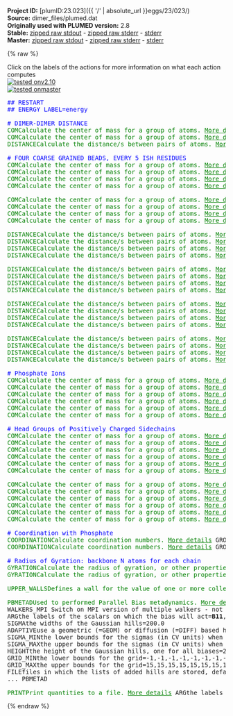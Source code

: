 **Project ID:** [plumID:23.023]({{ '/' | absolute_url }}eggs/23/023/)  
**Source:** dimer_files/plumed.dat  
**Originally used with PLUMED version:** 2.8  
**Stable:** [zipped raw stdout](plumed.dat.plumed.stdout.txt.zip) - [zipped raw stderr](plumed.dat.plumed.stderr.txt.zip) - [stderr](plumed.dat.plumed.stderr)  
**Master:** [zipped raw stdout](plumed.dat.plumed_master.stdout.txt.zip) - [zipped raw stderr](plumed.dat.plumed_master.stderr.txt.zip) - [stderr](plumed.dat.plumed_master.stderr)  

{% raw %}
<div class="plumedpreheader">
<div class="headerInfo" id="value_details_data/dimer_files/plumed.dat"> Click on the labels of the actions for more information on what each action computes </div>
<div class="containerBadge">
<div class="headerBadge"><a href="plumed.dat.plumed.stderr"><img src="https://img.shields.io/badge/v2.10-passing-green.svg" alt="tested onv2.10" /></a></div>
<div class="headerBadge"><a href="plumed.dat.plumed_master.stderr"><img src="https://img.shields.io/badge/master-passing-green.svg" alt="tested onmaster" /></a></div>
</div>
</div>
<pre class="plumedlisting">
<span style="color:blue" class="comment">## RESTART</span>
<span style="color:blue" class="comment">## ENERGY LABEL=energy</span>
<br/><span style="color:blue" class="comment"># DIMER-DIMER DISTANCE</span>
<span class="plumedtooltip" style="color:green">COM<span class="right">Calculate the center of mass for a group of atoms. <a href="https://www.plumed.org/doc-master/user-doc/html/COM" style="color:green">More details</a><i></i></span></span> <span class="plumedtooltip">ATOMS<span class="right">the list of atoms which are involved the virtual atom's definition<i></i></span></span>=1-338 <span class="plumedtooltip">LABEL<span class="right">a label for the action so that its output can be referenced in the input to other actions<i></i></span></span>=<b name="data/dimer_files/plumed.datp1" onclick='showPath("data/dimer_files/plumed.dat","data/dimer_files/plumed.datp1","data/dimer_files/plumed.datp1","brown")'>p1</b>
<span style="display:none;" id="data/dimer_files/plumed.datp1">The COM action with label <b>p1</b> calculates something</span><span class="plumedtooltip" style="color:green">COM<span class="right">Calculate the center of mass for a group of atoms. <a href="https://www.plumed.org/doc-master/user-doc/html/COM" style="color:green">More details</a><i></i></span></span> <span class="plumedtooltip">ATOMS<span class="right">the list of atoms which are involved the virtual atom's definition<i></i></span></span>=339-676 <span class="plumedtooltip">LABEL<span class="right">a label for the action so that its output can be referenced in the input to other actions<i></i></span></span>=<b name="data/dimer_files/plumed.datp2" onclick='showPath("data/dimer_files/plumed.dat","data/dimer_files/plumed.datp2","data/dimer_files/plumed.datp2","brown")'>p2</b>
<span style="display:none;" id="data/dimer_files/plumed.datp2">The COM action with label <b>p2</b> calculates something</span><span class="plumedtooltip" style="color:green">DISTANCE<span class="right">Calculate the distance/s between pairs of atoms. <a href="https://www.plumed.org/doc-master/user-doc/html/DISTANCE" style="color:green">More details</a><i></i></span></span> <span class="plumedtooltip">ATOMS<span class="right">the pair of atom that we are calculating the distance between<i></i></span></span>=<b name="data/dimer_files/plumed.datp1">p1</b>,<b name="data/dimer_files/plumed.datp2">p2</b> <span class="plumedtooltip">LABEL<span class="right">a label for the action so that its output can be referenced in the input to other actions<i></i></span></span>=<b name="data/dimer_files/plumed.datd" onclick='showPath("data/dimer_files/plumed.dat","data/dimer_files/plumed.datd","data/dimer_files/plumed.datd","brown")'>d</b>
<br/><span style="color:blue" class="comment"># FOUR COARSE GRAINED BEADS, EVERY 5 ISH RESIDUES</span>
<span style="display:none;" id="data/dimer_files/plumed.datd">The DISTANCE action with label <b>d</b> calculates the following quantities:<table  align="center" frame="void" width="95%" cellpadding="5%"><tr><td width="5%"><b> Quantity </b>  </td><td><b> Description </b> </td></tr><tr><td width="5%">d.value</td><td>the DISTANCE between this pair of atoms</td></tr></table></span><span class="plumedtooltip" style="color:green">COM<span class="right">Calculate the center of mass for a group of atoms. <a href="https://www.plumed.org/doc-master/user-doc/html/COM" style="color:green">More details</a><i></i></span></span> <span class="plumedtooltip">ATOMS<span class="right">the list of atoms which are involved the virtual atom's definition<i></i></span></span>=1-92 <span class="plumedtooltip">LABEL<span class="right">a label for the action so that its output can be referenced in the input to other actions<i></i></span></span>=<b name="data/dimer_files/plumed.datB1_1" onclick='showPath("data/dimer_files/plumed.dat","data/dimer_files/plumed.datB1_1","data/dimer_files/plumed.datB1_1","brown")'>B1_1</b>
<span style="display:none;" id="data/dimer_files/plumed.datB1_1">The COM action with label <b>B1_1</b> calculates something</span><span class="plumedtooltip" style="color:green">COM<span class="right">Calculate the center of mass for a group of atoms. <a href="https://www.plumed.org/doc-master/user-doc/html/COM" style="color:green">More details</a><i></i></span></span> <span class="plumedtooltip">ATOMS<span class="right">the list of atoms which are involved the virtual atom's definition<i></i></span></span>=93-170 <span class="plumedtooltip">LABEL<span class="right">a label for the action so that its output can be referenced in the input to other actions<i></i></span></span>=<b name="data/dimer_files/plumed.datB2_1" onclick='showPath("data/dimer_files/plumed.dat","data/dimer_files/plumed.datB2_1","data/dimer_files/plumed.datB2_1","brown")'>B2_1</b>
<span style="display:none;" id="data/dimer_files/plumed.datB2_1">The COM action with label <b>B2_1</b> calculates something</span><span class="plumedtooltip" style="color:green">COM<span class="right">Calculate the center of mass for a group of atoms. <a href="https://www.plumed.org/doc-master/user-doc/html/COM" style="color:green">More details</a><i></i></span></span> <span class="plumedtooltip">ATOMS<span class="right">the list of atoms which are involved the virtual atom's definition<i></i></span></span>=171-255 <span class="plumedtooltip">LABEL<span class="right">a label for the action so that its output can be referenced in the input to other actions<i></i></span></span>=<b name="data/dimer_files/plumed.datB3_1" onclick='showPath("data/dimer_files/plumed.dat","data/dimer_files/plumed.datB3_1","data/dimer_files/plumed.datB3_1","brown")'>B3_1</b>
<span style="display:none;" id="data/dimer_files/plumed.datB3_1">The COM action with label <b>B3_1</b> calculates something</span><span class="plumedtooltip" style="color:green">COM<span class="right">Calculate the center of mass for a group of atoms. <a href="https://www.plumed.org/doc-master/user-doc/html/COM" style="color:green">More details</a><i></i></span></span> <span class="plumedtooltip">ATOMS<span class="right">the list of atoms which are involved the virtual atom's definition<i></i></span></span>=256-338 <span class="plumedtooltip">LABEL<span class="right">a label for the action so that its output can be referenced in the input to other actions<i></i></span></span>=<b name="data/dimer_files/plumed.datB4_1" onclick='showPath("data/dimer_files/plumed.dat","data/dimer_files/plumed.datB4_1","data/dimer_files/plumed.datB4_1","brown")'>B4_1</b>
<br/><span style="display:none;" id="data/dimer_files/plumed.datB4_1">The COM action with label <b>B4_1</b> calculates something</span><span class="plumedtooltip" style="color:green">COM<span class="right">Calculate the center of mass for a group of atoms. <a href="https://www.plumed.org/doc-master/user-doc/html/COM" style="color:green">More details</a><i></i></span></span> <span class="plumedtooltip">ATOMS<span class="right">the list of atoms which are involved the virtual atom's definition<i></i></span></span>=339-430 <span class="plumedtooltip">LABEL<span class="right">a label for the action so that its output can be referenced in the input to other actions<i></i></span></span>=<b name="data/dimer_files/plumed.datB1_2" onclick='showPath("data/dimer_files/plumed.dat","data/dimer_files/plumed.datB1_2","data/dimer_files/plumed.datB1_2","brown")'>B1_2</b>
<span style="display:none;" id="data/dimer_files/plumed.datB1_2">The COM action with label <b>B1_2</b> calculates something</span><span class="plumedtooltip" style="color:green">COM<span class="right">Calculate the center of mass for a group of atoms. <a href="https://www.plumed.org/doc-master/user-doc/html/COM" style="color:green">More details</a><i></i></span></span> <span class="plumedtooltip">ATOMS<span class="right">the list of atoms which are involved the virtual atom's definition<i></i></span></span>=431-508 <span class="plumedtooltip">LABEL<span class="right">a label for the action so that its output can be referenced in the input to other actions<i></i></span></span>=<b name="data/dimer_files/plumed.datB2_2" onclick='showPath("data/dimer_files/plumed.dat","data/dimer_files/plumed.datB2_2","data/dimer_files/plumed.datB2_2","brown")'>B2_2</b>
<span style="display:none;" id="data/dimer_files/plumed.datB2_2">The COM action with label <b>B2_2</b> calculates something</span><span class="plumedtooltip" style="color:green">COM<span class="right">Calculate the center of mass for a group of atoms. <a href="https://www.plumed.org/doc-master/user-doc/html/COM" style="color:green">More details</a><i></i></span></span> <span class="plumedtooltip">ATOMS<span class="right">the list of atoms which are involved the virtual atom's definition<i></i></span></span>=509-593 <span class="plumedtooltip">LABEL<span class="right">a label for the action so that its output can be referenced in the input to other actions<i></i></span></span>=<b name="data/dimer_files/plumed.datB3_2" onclick='showPath("data/dimer_files/plumed.dat","data/dimer_files/plumed.datB3_2","data/dimer_files/plumed.datB3_2","brown")'>B3_2</b>
<span style="display:none;" id="data/dimer_files/plumed.datB3_2">The COM action with label <b>B3_2</b> calculates something</span><span class="plumedtooltip" style="color:green">COM<span class="right">Calculate the center of mass for a group of atoms. <a href="https://www.plumed.org/doc-master/user-doc/html/COM" style="color:green">More details</a><i></i></span></span> <span class="plumedtooltip">ATOMS<span class="right">the list of atoms which are involved the virtual atom's definition<i></i></span></span>=594-676 <span class="plumedtooltip">LABEL<span class="right">a label for the action so that its output can be referenced in the input to other actions<i></i></span></span>=<b name="data/dimer_files/plumed.datB4_2" onclick='showPath("data/dimer_files/plumed.dat","data/dimer_files/plumed.datB4_2","data/dimer_files/plumed.datB4_2","brown")'>B4_2</b>
<br/><span style="display:none;" id="data/dimer_files/plumed.datB4_2">The COM action with label <b>B4_2</b> calculates something</span><span class="plumedtooltip" style="color:green">DISTANCE<span class="right">Calculate the distance/s between pairs of atoms. <a href="https://www.plumed.org/doc-master/user-doc/html/DISTANCE" style="color:green">More details</a><i></i></span></span> <span class="plumedtooltip">ATOMS<span class="right">the pair of atom that we are calculating the distance between<i></i></span></span>=<b name="data/dimer_files/plumed.datB1_1">B1_1</b>,<b name="data/dimer_files/plumed.datB1_2">B1_2</b> <span class="plumedtooltip">LABEL<span class="right">a label for the action so that its output can be referenced in the input to other actions<i></i></span></span>=<b name="data/dimer_files/plumed.datB11" onclick='showPath("data/dimer_files/plumed.dat","data/dimer_files/plumed.datB11","data/dimer_files/plumed.datB11","brown")'>B11</b>
<span style="display:none;" id="data/dimer_files/plumed.datB11">The DISTANCE action with label <b>B11</b> calculates the following quantities:<table  align="center" frame="void" width="95%" cellpadding="5%"><tr><td width="5%"><b> Quantity </b>  </td><td><b> Description </b> </td></tr><tr><td width="5%">B11.value</td><td>the DISTANCE between this pair of atoms</td></tr></table></span><span class="plumedtooltip" style="color:green">DISTANCE<span class="right">Calculate the distance/s between pairs of atoms. <a href="https://www.plumed.org/doc-master/user-doc/html/DISTANCE" style="color:green">More details</a><i></i></span></span> <span class="plumedtooltip">ATOMS<span class="right">the pair of atom that we are calculating the distance between<i></i></span></span>=<b name="data/dimer_files/plumed.datB1_1">B1_1</b>,<b name="data/dimer_files/plumed.datB2_2">B2_2</b> <span class="plumedtooltip">LABEL<span class="right">a label for the action so that its output can be referenced in the input to other actions<i></i></span></span>=<b name="data/dimer_files/plumed.datB12" onclick='showPath("data/dimer_files/plumed.dat","data/dimer_files/plumed.datB12","data/dimer_files/plumed.datB12","brown")'>B12</b>
<span style="display:none;" id="data/dimer_files/plumed.datB12">The DISTANCE action with label <b>B12</b> calculates the following quantities:<table  align="center" frame="void" width="95%" cellpadding="5%"><tr><td width="5%"><b> Quantity </b>  </td><td><b> Description </b> </td></tr><tr><td width="5%">B12.value</td><td>the DISTANCE between this pair of atoms</td></tr></table></span><span class="plumedtooltip" style="color:green">DISTANCE<span class="right">Calculate the distance/s between pairs of atoms. <a href="https://www.plumed.org/doc-master/user-doc/html/DISTANCE" style="color:green">More details</a><i></i></span></span> <span class="plumedtooltip">ATOMS<span class="right">the pair of atom that we are calculating the distance between<i></i></span></span>=<b name="data/dimer_files/plumed.datB1_1">B1_1</b>,<b name="data/dimer_files/plumed.datB3_2">B3_2</b> <span class="plumedtooltip">LABEL<span class="right">a label for the action so that its output can be referenced in the input to other actions<i></i></span></span>=<b name="data/dimer_files/plumed.datB13" onclick='showPath("data/dimer_files/plumed.dat","data/dimer_files/plumed.datB13","data/dimer_files/plumed.datB13","brown")'>B13</b>
<span style="display:none;" id="data/dimer_files/plumed.datB13">The DISTANCE action with label <b>B13</b> calculates the following quantities:<table  align="center" frame="void" width="95%" cellpadding="5%"><tr><td width="5%"><b> Quantity </b>  </td><td><b> Description </b> </td></tr><tr><td width="5%">B13.value</td><td>the DISTANCE between this pair of atoms</td></tr></table></span><span class="plumedtooltip" style="color:green">DISTANCE<span class="right">Calculate the distance/s between pairs of atoms. <a href="https://www.plumed.org/doc-master/user-doc/html/DISTANCE" style="color:green">More details</a><i></i></span></span> <span class="plumedtooltip">ATOMS<span class="right">the pair of atom that we are calculating the distance between<i></i></span></span>=<b name="data/dimer_files/plumed.datB1_1">B1_1</b>,<b name="data/dimer_files/plumed.datB4_2">B4_2</b> <span class="plumedtooltip">LABEL<span class="right">a label for the action so that its output can be referenced in the input to other actions<i></i></span></span>=<b name="data/dimer_files/plumed.datB14" onclick='showPath("data/dimer_files/plumed.dat","data/dimer_files/plumed.datB14","data/dimer_files/plumed.datB14","brown")'>B14</b>
<br/><span style="display:none;" id="data/dimer_files/plumed.datB14">The DISTANCE action with label <b>B14</b> calculates the following quantities:<table  align="center" frame="void" width="95%" cellpadding="5%"><tr><td width="5%"><b> Quantity </b>  </td><td><b> Description </b> </td></tr><tr><td width="5%">B14.value</td><td>the DISTANCE between this pair of atoms</td></tr></table></span><span class="plumedtooltip" style="color:green">DISTANCE<span class="right">Calculate the distance/s between pairs of atoms. <a href="https://www.plumed.org/doc-master/user-doc/html/DISTANCE" style="color:green">More details</a><i></i></span></span> <span class="plumedtooltip">ATOMS<span class="right">the pair of atom that we are calculating the distance between<i></i></span></span>=<b name="data/dimer_files/plumed.datB2_1">B2_1</b>,<b name="data/dimer_files/plumed.datB1_2">B1_2</b> <span class="plumedtooltip">LABEL<span class="right">a label for the action so that its output can be referenced in the input to other actions<i></i></span></span>=<b name="data/dimer_files/plumed.datB21" onclick='showPath("data/dimer_files/plumed.dat","data/dimer_files/plumed.datB21","data/dimer_files/plumed.datB21","brown")'>B21</b>
<span style="display:none;" id="data/dimer_files/plumed.datB21">The DISTANCE action with label <b>B21</b> calculates the following quantities:<table  align="center" frame="void" width="95%" cellpadding="5%"><tr><td width="5%"><b> Quantity </b>  </td><td><b> Description </b> </td></tr><tr><td width="5%">B21.value</td><td>the DISTANCE between this pair of atoms</td></tr></table></span><span class="plumedtooltip" style="color:green">DISTANCE<span class="right">Calculate the distance/s between pairs of atoms. <a href="https://www.plumed.org/doc-master/user-doc/html/DISTANCE" style="color:green">More details</a><i></i></span></span> <span class="plumedtooltip">ATOMS<span class="right">the pair of atom that we are calculating the distance between<i></i></span></span>=<b name="data/dimer_files/plumed.datB2_1">B2_1</b>,<b name="data/dimer_files/plumed.datB2_2">B2_2</b> <span class="plumedtooltip">LABEL<span class="right">a label for the action so that its output can be referenced in the input to other actions<i></i></span></span>=<b name="data/dimer_files/plumed.datB22" onclick='showPath("data/dimer_files/plumed.dat","data/dimer_files/plumed.datB22","data/dimer_files/plumed.datB22","brown")'>B22</b>
<span style="display:none;" id="data/dimer_files/plumed.datB22">The DISTANCE action with label <b>B22</b> calculates the following quantities:<table  align="center" frame="void" width="95%" cellpadding="5%"><tr><td width="5%"><b> Quantity </b>  </td><td><b> Description </b> </td></tr><tr><td width="5%">B22.value</td><td>the DISTANCE between this pair of atoms</td></tr></table></span><span class="plumedtooltip" style="color:green">DISTANCE<span class="right">Calculate the distance/s between pairs of atoms. <a href="https://www.plumed.org/doc-master/user-doc/html/DISTANCE" style="color:green">More details</a><i></i></span></span> <span class="plumedtooltip">ATOMS<span class="right">the pair of atom that we are calculating the distance between<i></i></span></span>=<b name="data/dimer_files/plumed.datB2_1">B2_1</b>,<b name="data/dimer_files/plumed.datB3_2">B3_2</b> <span class="plumedtooltip">LABEL<span class="right">a label for the action so that its output can be referenced in the input to other actions<i></i></span></span>=<b name="data/dimer_files/plumed.datB23" onclick='showPath("data/dimer_files/plumed.dat","data/dimer_files/plumed.datB23","data/dimer_files/plumed.datB23","brown")'>B23</b>
<span style="display:none;" id="data/dimer_files/plumed.datB23">The DISTANCE action with label <b>B23</b> calculates the following quantities:<table  align="center" frame="void" width="95%" cellpadding="5%"><tr><td width="5%"><b> Quantity </b>  </td><td><b> Description </b> </td></tr><tr><td width="5%">B23.value</td><td>the DISTANCE between this pair of atoms</td></tr></table></span><span class="plumedtooltip" style="color:green">DISTANCE<span class="right">Calculate the distance/s between pairs of atoms. <a href="https://www.plumed.org/doc-master/user-doc/html/DISTANCE" style="color:green">More details</a><i></i></span></span> <span class="plumedtooltip">ATOMS<span class="right">the pair of atom that we are calculating the distance between<i></i></span></span>=<b name="data/dimer_files/plumed.datB2_1">B2_1</b>,<b name="data/dimer_files/plumed.datB4_2">B4_2</b> <span class="plumedtooltip">LABEL<span class="right">a label for the action so that its output can be referenced in the input to other actions<i></i></span></span>=<b name="data/dimer_files/plumed.datB24" onclick='showPath("data/dimer_files/plumed.dat","data/dimer_files/plumed.datB24","data/dimer_files/plumed.datB24","brown")'>B24</b>
<br/><span style="display:none;" id="data/dimer_files/plumed.datB24">The DISTANCE action with label <b>B24</b> calculates the following quantities:<table  align="center" frame="void" width="95%" cellpadding="5%"><tr><td width="5%"><b> Quantity </b>  </td><td><b> Description </b> </td></tr><tr><td width="5%">B24.value</td><td>the DISTANCE between this pair of atoms</td></tr></table></span><span class="plumedtooltip" style="color:green">DISTANCE<span class="right">Calculate the distance/s between pairs of atoms. <a href="https://www.plumed.org/doc-master/user-doc/html/DISTANCE" style="color:green">More details</a><i></i></span></span> <span class="plumedtooltip">ATOMS<span class="right">the pair of atom that we are calculating the distance between<i></i></span></span>=<b name="data/dimer_files/plumed.datB3_1">B3_1</b>,<b name="data/dimer_files/plumed.datB1_2">B1_2</b> <span class="plumedtooltip">LABEL<span class="right">a label for the action so that its output can be referenced in the input to other actions<i></i></span></span>=<b name="data/dimer_files/plumed.datB31" onclick='showPath("data/dimer_files/plumed.dat","data/dimer_files/plumed.datB31","data/dimer_files/plumed.datB31","brown")'>B31</b>
<span style="display:none;" id="data/dimer_files/plumed.datB31">The DISTANCE action with label <b>B31</b> calculates the following quantities:<table  align="center" frame="void" width="95%" cellpadding="5%"><tr><td width="5%"><b> Quantity </b>  </td><td><b> Description </b> </td></tr><tr><td width="5%">B31.value</td><td>the DISTANCE between this pair of atoms</td></tr></table></span><span class="plumedtooltip" style="color:green">DISTANCE<span class="right">Calculate the distance/s between pairs of atoms. <a href="https://www.plumed.org/doc-master/user-doc/html/DISTANCE" style="color:green">More details</a><i></i></span></span> <span class="plumedtooltip">ATOMS<span class="right">the pair of atom that we are calculating the distance between<i></i></span></span>=<b name="data/dimer_files/plumed.datB3_1">B3_1</b>,<b name="data/dimer_files/plumed.datB2_2">B2_2</b> <span class="plumedtooltip">LABEL<span class="right">a label for the action so that its output can be referenced in the input to other actions<i></i></span></span>=<b name="data/dimer_files/plumed.datB32" onclick='showPath("data/dimer_files/plumed.dat","data/dimer_files/plumed.datB32","data/dimer_files/plumed.datB32","brown")'>B32</b>
<span style="display:none;" id="data/dimer_files/plumed.datB32">The DISTANCE action with label <b>B32</b> calculates the following quantities:<table  align="center" frame="void" width="95%" cellpadding="5%"><tr><td width="5%"><b> Quantity </b>  </td><td><b> Description </b> </td></tr><tr><td width="5%">B32.value</td><td>the DISTANCE between this pair of atoms</td></tr></table></span><span class="plumedtooltip" style="color:green">DISTANCE<span class="right">Calculate the distance/s between pairs of atoms. <a href="https://www.plumed.org/doc-master/user-doc/html/DISTANCE" style="color:green">More details</a><i></i></span></span> <span class="plumedtooltip">ATOMS<span class="right">the pair of atom that we are calculating the distance between<i></i></span></span>=<b name="data/dimer_files/plumed.datB3_1">B3_1</b>,<b name="data/dimer_files/plumed.datB3_2">B3_2</b> <span class="plumedtooltip">LABEL<span class="right">a label for the action so that its output can be referenced in the input to other actions<i></i></span></span>=<b name="data/dimer_files/plumed.datB33" onclick='showPath("data/dimer_files/plumed.dat","data/dimer_files/plumed.datB33","data/dimer_files/plumed.datB33","brown")'>B33</b>
<span style="display:none;" id="data/dimer_files/plumed.datB33">The DISTANCE action with label <b>B33</b> calculates the following quantities:<table  align="center" frame="void" width="95%" cellpadding="5%"><tr><td width="5%"><b> Quantity </b>  </td><td><b> Description </b> </td></tr><tr><td width="5%">B33.value</td><td>the DISTANCE between this pair of atoms</td></tr></table></span><span class="plumedtooltip" style="color:green">DISTANCE<span class="right">Calculate the distance/s between pairs of atoms. <a href="https://www.plumed.org/doc-master/user-doc/html/DISTANCE" style="color:green">More details</a><i></i></span></span> <span class="plumedtooltip">ATOMS<span class="right">the pair of atom that we are calculating the distance between<i></i></span></span>=<b name="data/dimer_files/plumed.datB3_1">B3_1</b>,<b name="data/dimer_files/plumed.datB4_2">B4_2</b> <span class="plumedtooltip">LABEL<span class="right">a label for the action so that its output can be referenced in the input to other actions<i></i></span></span>=<b name="data/dimer_files/plumed.datB34" onclick='showPath("data/dimer_files/plumed.dat","data/dimer_files/plumed.datB34","data/dimer_files/plumed.datB34","brown")'>B34</b>
<br/><span style="display:none;" id="data/dimer_files/plumed.datB34">The DISTANCE action with label <b>B34</b> calculates the following quantities:<table  align="center" frame="void" width="95%" cellpadding="5%"><tr><td width="5%"><b> Quantity </b>  </td><td><b> Description </b> </td></tr><tr><td width="5%">B34.value</td><td>the DISTANCE between this pair of atoms</td></tr></table></span><span class="plumedtooltip" style="color:green">DISTANCE<span class="right">Calculate the distance/s between pairs of atoms. <a href="https://www.plumed.org/doc-master/user-doc/html/DISTANCE" style="color:green">More details</a><i></i></span></span> <span class="plumedtooltip">ATOMS<span class="right">the pair of atom that we are calculating the distance between<i></i></span></span>=<b name="data/dimer_files/plumed.datB4_1">B4_1</b>,<b name="data/dimer_files/plumed.datB1_2">B1_2</b> <span class="plumedtooltip">LABEL<span class="right">a label for the action so that its output can be referenced in the input to other actions<i></i></span></span>=<b name="data/dimer_files/plumed.datB41" onclick='showPath("data/dimer_files/plumed.dat","data/dimer_files/plumed.datB41","data/dimer_files/plumed.datB41","brown")'>B41</b>
<span style="display:none;" id="data/dimer_files/plumed.datB41">The DISTANCE action with label <b>B41</b> calculates the following quantities:<table  align="center" frame="void" width="95%" cellpadding="5%"><tr><td width="5%"><b> Quantity </b>  </td><td><b> Description </b> </td></tr><tr><td width="5%">B41.value</td><td>the DISTANCE between this pair of atoms</td></tr></table></span><span class="plumedtooltip" style="color:green">DISTANCE<span class="right">Calculate the distance/s between pairs of atoms. <a href="https://www.plumed.org/doc-master/user-doc/html/DISTANCE" style="color:green">More details</a><i></i></span></span> <span class="plumedtooltip">ATOMS<span class="right">the pair of atom that we are calculating the distance between<i></i></span></span>=<b name="data/dimer_files/plumed.datB4_1">B4_1</b>,<b name="data/dimer_files/plumed.datB2_2">B2_2</b> <span class="plumedtooltip">LABEL<span class="right">a label for the action so that its output can be referenced in the input to other actions<i></i></span></span>=<b name="data/dimer_files/plumed.datB42" onclick='showPath("data/dimer_files/plumed.dat","data/dimer_files/plumed.datB42","data/dimer_files/plumed.datB42","brown")'>B42</b>
<span style="display:none;" id="data/dimer_files/plumed.datB42">The DISTANCE action with label <b>B42</b> calculates the following quantities:<table  align="center" frame="void" width="95%" cellpadding="5%"><tr><td width="5%"><b> Quantity </b>  </td><td><b> Description </b> </td></tr><tr><td width="5%">B42.value</td><td>the DISTANCE between this pair of atoms</td></tr></table></span><span class="plumedtooltip" style="color:green">DISTANCE<span class="right">Calculate the distance/s between pairs of atoms. <a href="https://www.plumed.org/doc-master/user-doc/html/DISTANCE" style="color:green">More details</a><i></i></span></span> <span class="plumedtooltip">ATOMS<span class="right">the pair of atom that we are calculating the distance between<i></i></span></span>=<b name="data/dimer_files/plumed.datB4_1">B4_1</b>,<b name="data/dimer_files/plumed.datB3_2">B3_2</b> <span class="plumedtooltip">LABEL<span class="right">a label for the action so that its output can be referenced in the input to other actions<i></i></span></span>=<b name="data/dimer_files/plumed.datB43" onclick='showPath("data/dimer_files/plumed.dat","data/dimer_files/plumed.datB43","data/dimer_files/plumed.datB43","brown")'>B43</b>
<span style="display:none;" id="data/dimer_files/plumed.datB43">The DISTANCE action with label <b>B43</b> calculates the following quantities:<table  align="center" frame="void" width="95%" cellpadding="5%"><tr><td width="5%"><b> Quantity </b>  </td><td><b> Description </b> </td></tr><tr><td width="5%">B43.value</td><td>the DISTANCE between this pair of atoms</td></tr></table></span><span class="plumedtooltip" style="color:green">DISTANCE<span class="right">Calculate the distance/s between pairs of atoms. <a href="https://www.plumed.org/doc-master/user-doc/html/DISTANCE" style="color:green">More details</a><i></i></span></span> <span class="plumedtooltip">ATOMS<span class="right">the pair of atom that we are calculating the distance between<i></i></span></span>=<b name="data/dimer_files/plumed.datB4_1">B4_1</b>,<b name="data/dimer_files/plumed.datB4_2">B4_2</b> <span class="plumedtooltip">LABEL<span class="right">a label for the action so that its output can be referenced in the input to other actions<i></i></span></span>=<b name="data/dimer_files/plumed.datB44" onclick='showPath("data/dimer_files/plumed.dat","data/dimer_files/plumed.datB44","data/dimer_files/plumed.datB44","brown")'>B44</b>
<br/><span style="color:blue" class="comment"># Phosphate Ions</span>
<span style="display:none;" id="data/dimer_files/plumed.datB44">The DISTANCE action with label <b>B44</b> calculates the following quantities:<table  align="center" frame="void" width="95%" cellpadding="5%"><tr><td width="5%"><b> Quantity </b>  </td><td><b> Description </b> </td></tr><tr><td width="5%">B44.value</td><td>the DISTANCE between this pair of atoms</td></tr></table></span><span class="plumedtooltip" style="color:green">COM<span class="right">Calculate the center of mass for a group of atoms. <a href="https://www.plumed.org/doc-master/user-doc/html/COM" style="color:green">More details</a><i></i></span></span> <span class="plumedtooltip">ATOMS<span class="right">the list of atoms which are involved the virtual atom's definition<i></i></span></span>=677-682 <span class="plumedtooltip">LABEL<span class="right">a label for the action so that its output can be referenced in the input to other actions<i></i></span></span>=<b name="data/dimer_files/plumed.datOP1" onclick='showPath("data/dimer_files/plumed.dat","data/dimer_files/plumed.datOP1","data/dimer_files/plumed.datOP1","brown")'>OP1</b>
<span style="display:none;" id="data/dimer_files/plumed.datOP1">The COM action with label <b>OP1</b> calculates something</span><span class="plumedtooltip" style="color:green">COM<span class="right">Calculate the center of mass for a group of atoms. <a href="https://www.plumed.org/doc-master/user-doc/html/COM" style="color:green">More details</a><i></i></span></span> <span class="plumedtooltip">ATOMS<span class="right">the list of atoms which are involved the virtual atom's definition<i></i></span></span>=683-688 <span class="plumedtooltip">LABEL<span class="right">a label for the action so that its output can be referenced in the input to other actions<i></i></span></span>=<b name="data/dimer_files/plumed.datOP2" onclick='showPath("data/dimer_files/plumed.dat","data/dimer_files/plumed.datOP2","data/dimer_files/plumed.datOP2","brown")'>OP2</b>
<span style="display:none;" id="data/dimer_files/plumed.datOP2">The COM action with label <b>OP2</b> calculates something</span><span class="plumedtooltip" style="color:green">COM<span class="right">Calculate the center of mass for a group of atoms. <a href="https://www.plumed.org/doc-master/user-doc/html/COM" style="color:green">More details</a><i></i></span></span> <span class="plumedtooltip">ATOMS<span class="right">the list of atoms which are involved the virtual atom's definition<i></i></span></span>=689-694 <span class="plumedtooltip">LABEL<span class="right">a label for the action so that its output can be referenced in the input to other actions<i></i></span></span>=<b name="data/dimer_files/plumed.datOP3" onclick='showPath("data/dimer_files/plumed.dat","data/dimer_files/plumed.datOP3","data/dimer_files/plumed.datOP3","brown")'>OP3</b>
<span style="display:none;" id="data/dimer_files/plumed.datOP3">The COM action with label <b>OP3</b> calculates something</span><span class="plumedtooltip" style="color:green">COM<span class="right">Calculate the center of mass for a group of atoms. <a href="https://www.plumed.org/doc-master/user-doc/html/COM" style="color:green">More details</a><i></i></span></span> <span class="plumedtooltip">ATOMS<span class="right">the list of atoms which are involved the virtual atom's definition<i></i></span></span>=695-700 <span class="plumedtooltip">LABEL<span class="right">a label for the action so that its output can be referenced in the input to other actions<i></i></span></span>=<b name="data/dimer_files/plumed.datOP4" onclick='showPath("data/dimer_files/plumed.dat","data/dimer_files/plumed.datOP4","data/dimer_files/plumed.datOP4","brown")'>OP4</b>
<span style="display:none;" id="data/dimer_files/plumed.datOP4">The COM action with label <b>OP4</b> calculates something</span><span class="plumedtooltip" style="color:green">COM<span class="right">Calculate the center of mass for a group of atoms. <a href="https://www.plumed.org/doc-master/user-doc/html/COM" style="color:green">More details</a><i></i></span></span> <span class="plumedtooltip">ATOMS<span class="right">the list of atoms which are involved the virtual atom's definition<i></i></span></span>=701-706 <span class="plumedtooltip">LABEL<span class="right">a label for the action so that its output can be referenced in the input to other actions<i></i></span></span>=<b name="data/dimer_files/plumed.datOP5" onclick='showPath("data/dimer_files/plumed.dat","data/dimer_files/plumed.datOP5","data/dimer_files/plumed.datOP5","brown")'>OP5</b>
<span style="display:none;" id="data/dimer_files/plumed.datOP5">The COM action with label <b>OP5</b> calculates something</span><span class="plumedtooltip" style="color:green">COM<span class="right">Calculate the center of mass for a group of atoms. <a href="https://www.plumed.org/doc-master/user-doc/html/COM" style="color:green">More details</a><i></i></span></span> <span class="plumedtooltip">ATOMS<span class="right">the list of atoms which are involved the virtual atom's definition<i></i></span></span>=707-712 <span class="plumedtooltip">LABEL<span class="right">a label for the action so that its output can be referenced in the input to other actions<i></i></span></span>=<b name="data/dimer_files/plumed.datOP6" onclick='showPath("data/dimer_files/plumed.dat","data/dimer_files/plumed.datOP6","data/dimer_files/plumed.datOP6","brown")'>OP6</b>
<br/><span style="color:blue" class="comment"># Head Groups of Positively Charged Sidechains</span>
<span style="display:none;" id="data/dimer_files/plumed.datOP6">The COM action with label <b>OP6</b> calculates something</span><span class="plumedtooltip" style="color:green">COM<span class="right">Calculate the center of mass for a group of atoms. <a href="https://www.plumed.org/doc-master/user-doc/html/COM" style="color:green">More details</a><i></i></span></span> <span class="plumedtooltip">ATOMS<span class="right">the list of atoms which are involved the virtual atom's definition<i></i></span></span>=48-51 <span class="plumedtooltip">LABEL<span class="right">a label for the action so that its output can be referenced in the input to other actions<i></i></span></span>=<b name="data/dimer_files/plumed.datK3_1" onclick='showPath("data/dimer_files/plumed.dat","data/dimer_files/plumed.datK3_1","data/dimer_files/plumed.datK3_1","brown")'>K3_1</b>
<span style="display:none;" id="data/dimer_files/plumed.datK3_1">The COM action with label <b>K3_1</b> calculates something</span><span class="plumedtooltip" style="color:green">COM<span class="right">Calculate the center of mass for a group of atoms. <a href="https://www.plumed.org/doc-master/user-doc/html/COM" style="color:green">More details</a><i></i></span></span> <span class="plumedtooltip">ATOMS<span class="right">the list of atoms which are involved the virtual atom's definition<i></i></span></span>=70-73 <span class="plumedtooltip">LABEL<span class="right">a label for the action so that its output can be referenced in the input to other actions<i></i></span></span>=<b name="data/dimer_files/plumed.datK4_1" onclick='showPath("data/dimer_files/plumed.dat","data/dimer_files/plumed.datK4_1","data/dimer_files/plumed.datK4_1","brown")'>K4_1</b>
<span style="display:none;" id="data/dimer_files/plumed.datK4_1">The COM action with label <b>K4_1</b> calculates something</span><span class="plumedtooltip" style="color:green">COM<span class="right">Calculate the center of mass for a group of atoms. <a href="https://www.plumed.org/doc-master/user-doc/html/COM" style="color:green">More details</a><i></i></span></span> <span class="plumedtooltip">ATOMS<span class="right">the list of atoms which are involved the virtual atom's definition<i></i></span></span>=198-201 <span class="plumedtooltip">LABEL<span class="right">a label for the action so that its output can be referenced in the input to other actions<i></i></span></span>=<b name="data/dimer_files/plumed.datK12_1" onclick='showPath("data/dimer_files/plumed.dat","data/dimer_files/plumed.datK12_1","data/dimer_files/plumed.datK12_1","brown")'>K12_1</b> <span style="color:blue" class="comment">#NZ,HZ123</span>
<span style="display:none;" id="data/dimer_files/plumed.datK12_1">The COM action with label <b>K12_1</b> calculates something</span><span class="plumedtooltip" style="color:green">COM<span class="right">Calculate the center of mass for a group of atoms. <a href="https://www.plumed.org/doc-master/user-doc/html/COM" style="color:green">More details</a><i></i></span></span> <span class="plumedtooltip">ATOMS<span class="right">the list of atoms which are involved the virtual atom's definition<i></i></span></span>=247-250 <span class="plumedtooltip">LABEL<span class="right">a label for the action so that its output can be referenced in the input to other actions<i></i></span></span>=<b name="data/dimer_files/plumed.datK15_1" onclick='showPath("data/dimer_files/plumed.dat","data/dimer_files/plumed.datK15_1","data/dimer_files/plumed.datK15_1","brown")'>K15_1</b> <span style="color:blue" class="comment">#NZ,HZ123</span>
<span style="display:none;" id="data/dimer_files/plumed.datK15_1">The COM action with label <b>K15_1</b> calculates something</span><span class="plumedtooltip" style="color:green">COM<span class="right">Calculate the center of mass for a group of atoms. <a href="https://www.plumed.org/doc-master/user-doc/html/COM" style="color:green">More details</a><i></i></span></span> <span class="plumedtooltip">ATOMS<span class="right">the list of atoms which are involved the virtual atom's definition<i></i></span></span>=264-271 <span class="plumedtooltip">LABEL<span class="right">a label for the action so that its output can be referenced in the input to other actions<i></i></span></span>=<b name="data/dimer_files/plumed.datR16_1" onclick='showPath("data/dimer_files/plumed.dat","data/dimer_files/plumed.datR16_1","data/dimer_files/plumed.datR16_1","brown")'>R16_1</b> <span style="color:blue" class="comment">#HE, CZ, N+H</span>
<span style="display:none;" id="data/dimer_files/plumed.datR16_1">The COM action with label <b>R16_1</b> calculates something</span><span class="plumedtooltip" style="color:green">COM<span class="right">Calculate the center of mass for a group of atoms. <a href="https://www.plumed.org/doc-master/user-doc/html/COM" style="color:green">More details</a><i></i></span></span> <span class="plumedtooltip">ATOMS<span class="right">the list of atoms which are involved the virtual atom's definition<i></i></span></span>=285-292 <span class="plumedtooltip">LABEL<span class="right">a label for the action so that its output can be referenced in the input to other actions<i></i></span></span>=<b name="data/dimer_files/plumed.datR17_1" onclick='showPath("data/dimer_files/plumed.dat","data/dimer_files/plumed.datR17_1","data/dimer_files/plumed.datR17_1","brown")'>R17_1</b> <span style="color:blue" class="comment">#HE, CZ, N+H</span>
<br/><span style="display:none;" id="data/dimer_files/plumed.datR17_1">The COM action with label <b>R17_1</b> calculates something</span><span class="plumedtooltip" style="color:green">COM<span class="right">Calculate the center of mass for a group of atoms. <a href="https://www.plumed.org/doc-master/user-doc/html/COM" style="color:green">More details</a><i></i></span></span> <span class="plumedtooltip">ATOMS<span class="right">the list of atoms which are involved the virtual atom's definition<i></i></span></span>=386-389 <span class="plumedtooltip">LABEL<span class="right">a label for the action so that its output can be referenced in the input to other actions<i></i></span></span>=<b name="data/dimer_files/plumed.datK3_2" onclick='showPath("data/dimer_files/plumed.dat","data/dimer_files/plumed.datK3_2","data/dimer_files/plumed.datK3_2","brown")'>K3_2</b>
<span style="display:none;" id="data/dimer_files/plumed.datK3_2">The COM action with label <b>K3_2</b> calculates something</span><span class="plumedtooltip" style="color:green">COM<span class="right">Calculate the center of mass for a group of atoms. <a href="https://www.plumed.org/doc-master/user-doc/html/COM" style="color:green">More details</a><i></i></span></span> <span class="plumedtooltip">ATOMS<span class="right">the list of atoms which are involved the virtual atom's definition<i></i></span></span>=408-411 <span class="plumedtooltip">LABEL<span class="right">a label for the action so that its output can be referenced in the input to other actions<i></i></span></span>=<b name="data/dimer_files/plumed.datK4_2" onclick='showPath("data/dimer_files/plumed.dat","data/dimer_files/plumed.datK4_2","data/dimer_files/plumed.datK4_2","brown")'>K4_2</b>
<span style="display:none;" id="data/dimer_files/plumed.datK4_2">The COM action with label <b>K4_2</b> calculates something</span><span class="plumedtooltip" style="color:green">COM<span class="right">Calculate the center of mass for a group of atoms. <a href="https://www.plumed.org/doc-master/user-doc/html/COM" style="color:green">More details</a><i></i></span></span> <span class="plumedtooltip">ATOMS<span class="right">the list of atoms which are involved the virtual atom's definition<i></i></span></span>=536-539 <span class="plumedtooltip">LABEL<span class="right">a label for the action so that its output can be referenced in the input to other actions<i></i></span></span>=<b name="data/dimer_files/plumed.datK12_2" onclick='showPath("data/dimer_files/plumed.dat","data/dimer_files/plumed.datK12_2","data/dimer_files/plumed.datK12_2","brown")'>K12_2</b>
<span style="display:none;" id="data/dimer_files/plumed.datK12_2">The COM action with label <b>K12_2</b> calculates something</span><span class="plumedtooltip" style="color:green">COM<span class="right">Calculate the center of mass for a group of atoms. <a href="https://www.plumed.org/doc-master/user-doc/html/COM" style="color:green">More details</a><i></i></span></span> <span class="plumedtooltip">ATOMS<span class="right">the list of atoms which are involved the virtual atom's definition<i></i></span></span>=585-588 <span class="plumedtooltip">LABEL<span class="right">a label for the action so that its output can be referenced in the input to other actions<i></i></span></span>=<b name="data/dimer_files/plumed.datK15_2" onclick='showPath("data/dimer_files/plumed.dat","data/dimer_files/plumed.datK15_2","data/dimer_files/plumed.datK15_2","brown")'>K15_2</b>
<span style="display:none;" id="data/dimer_files/plumed.datK15_2">The COM action with label <b>K15_2</b> calculates something</span><span class="plumedtooltip" style="color:green">COM<span class="right">Calculate the center of mass for a group of atoms. <a href="https://www.plumed.org/doc-master/user-doc/html/COM" style="color:green">More details</a><i></i></span></span> <span class="plumedtooltip">ATOMS<span class="right">the list of atoms which are involved the virtual atom's definition<i></i></span></span>=602-609 <span class="plumedtooltip">LABEL<span class="right">a label for the action so that its output can be referenced in the input to other actions<i></i></span></span>=<b name="data/dimer_files/plumed.datR16_2" onclick='showPath("data/dimer_files/plumed.dat","data/dimer_files/plumed.datR16_2","data/dimer_files/plumed.datR16_2","brown")'>R16_2</b>
<span style="display:none;" id="data/dimer_files/plumed.datR16_2">The COM action with label <b>R16_2</b> calculates something</span><span class="plumedtooltip" style="color:green">COM<span class="right">Calculate the center of mass for a group of atoms. <a href="https://www.plumed.org/doc-master/user-doc/html/COM" style="color:green">More details</a><i></i></span></span> <span class="plumedtooltip">ATOMS<span class="right">the list of atoms which are involved the virtual atom's definition<i></i></span></span>=623-630 <span class="plumedtooltip">LABEL<span class="right">a label for the action so that its output can be referenced in the input to other actions<i></i></span></span>=<b name="data/dimer_files/plumed.datR17_2" onclick='showPath("data/dimer_files/plumed.dat","data/dimer_files/plumed.datR17_2","data/dimer_files/plumed.datR17_2","brown")'>R17_2</b>
<br/><span style="color:blue" class="comment"># Coordination with Phosphate</span>
<span style="display:none;" id="data/dimer_files/plumed.datR17_2">The COM action with label <b>R17_2</b> calculates something</span><span class="plumedtooltip" style="color:green">COORDINATION<span class="right">Calculate coordination numbers. <a href="https://www.plumed.org/doc-master/user-doc/html/COORDINATION" style="color:green">More details</a><i></i></span></span> <span class="plumedtooltip">GROUPA<span class="right">First list of atoms<i></i></span></span>=<b name="data/dimer_files/plumed.datK3_1">K3_1</b>,<b name="data/dimer_files/plumed.datK4_1">K4_1</b>,<b name="data/dimer_files/plumed.datK12_1">K12_1</b>,<b name="data/dimer_files/plumed.datK15_1">K15_1</b>,<b name="data/dimer_files/plumed.datR16_1">R16_1</b>,<b name="data/dimer_files/plumed.datR17_1">R17_1</b> <span class="plumedtooltip">GROUPB<span class="right">Second list of atoms (if empty, N*(N-1)/2 pairs in GROUPA are counted)<i></i></span></span>=<b name="data/dimer_files/plumed.datOP1">OP1</b>,<b name="data/dimer_files/plumed.datOP2">OP2</b>,<b name="data/dimer_files/plumed.datOP3">OP3</b>,<b name="data/dimer_files/plumed.datOP4">OP4</b>,<b name="data/dimer_files/plumed.datOP5">OP5</b>,<b name="data/dimer_files/plumed.datOP6">OP6</b> <span class="plumedtooltip">R_0<span class="right">The r_0 parameter of the switching function<i></i></span></span>=0.5 <span class="plumedtooltip">NLIST<span class="right"> Use a neighbor list to speed up the calculation<i></i></span></span> <span class="plumedtooltip">NL_CUTOFF<span class="right">The cutoff for the neighbor list<i></i></span></span>=1 <span class="plumedtooltip">NL_STRIDE<span class="right">The frequency with which we are updating the atoms in the neighbor list<i></i></span></span>=100 <span class="plumedtooltip">LABEL<span class="right">a label for the action so that its output can be referenced in the input to other actions<i></i></span></span>=<b name="data/dimer_files/plumed.datIONCL1" onclick='showPath("data/dimer_files/plumed.dat","data/dimer_files/plumed.datIONCL1","data/dimer_files/plumed.datIONCL1","brown")'>IONCL1</b>
<span style="display:none;" id="data/dimer_files/plumed.datIONCL1">The COORDINATION action with label <b>IONCL1</b> calculates the following quantities:<table  align="center" frame="void" width="95%" cellpadding="5%"><tr><td width="5%"><b> Quantity </b>  </td><td><b> Description </b> </td></tr><tr><td width="5%">IONCL1.value</td><td>the value of the coordination</td></tr></table></span><span class="plumedtooltip" style="color:green">COORDINATION<span class="right">Calculate coordination numbers. <a href="https://www.plumed.org/doc-master/user-doc/html/COORDINATION" style="color:green">More details</a><i></i></span></span> <span class="plumedtooltip">GROUPA<span class="right">First list of atoms<i></i></span></span>=<b name="data/dimer_files/plumed.datK3_2">K3_2</b>,<b name="data/dimer_files/plumed.datK4_2">K4_2</b>,<b name="data/dimer_files/plumed.datK12_2">K12_2</b>,<b name="data/dimer_files/plumed.datK15_2">K15_2</b>,<b name="data/dimer_files/plumed.datR16_2">R16_2</b>,<b name="data/dimer_files/plumed.datR17_2">R17_2</b> <span class="plumedtooltip">GROUPB<span class="right">Second list of atoms (if empty, N*(N-1)/2 pairs in GROUPA are counted)<i></i></span></span>=<b name="data/dimer_files/plumed.datOP1">OP1</b>,<b name="data/dimer_files/plumed.datOP2">OP2</b>,<b name="data/dimer_files/plumed.datOP3">OP3</b>,<b name="data/dimer_files/plumed.datOP4">OP4</b>,<b name="data/dimer_files/plumed.datOP5">OP5</b>,<b name="data/dimer_files/plumed.datOP6">OP6</b> <span class="plumedtooltip">R_0<span class="right">The r_0 parameter of the switching function<i></i></span></span>=0.5 <span class="plumedtooltip">NLIST<span class="right"> Use a neighbor list to speed up the calculation<i></i></span></span> <span class="plumedtooltip">NL_CUTOFF<span class="right">The cutoff for the neighbor list<i></i></span></span>=1 <span class="plumedtooltip">NL_STRIDE<span class="right">The frequency with which we are updating the atoms in the neighbor list<i></i></span></span>=100 <span class="plumedtooltip">LABEL<span class="right">a label for the action so that its output can be referenced in the input to other actions<i></i></span></span>=<b name="data/dimer_files/plumed.datIONCL2" onclick='showPath("data/dimer_files/plumed.dat","data/dimer_files/plumed.datIONCL2","data/dimer_files/plumed.datIONCL2","brown")'>IONCL2</b>
<br/><span style="color:blue" class="comment"># Radius of Gyration: backbone N atoms for each chain</span>
<span style="display:none;" id="data/dimer_files/plumed.datIONCL2">The COORDINATION action with label <b>IONCL2</b> calculates the following quantities:<table  align="center" frame="void" width="95%" cellpadding="5%"><tr><td width="5%"><b> Quantity </b>  </td><td><b> Description </b> </td></tr><tr><td width="5%">IONCL2.value</td><td>the value of the coordination</td></tr></table></span><span class="plumedtooltip" style="color:green">GYRATION<span class="right">Calculate the radius of gyration, or other properties related to it. <a href="https://www.plumed.org/doc-master/user-doc/html/GYRATION" style="color:green">More details</a><i></i></span></span> <span class="plumedtooltip">TYPE<span class="right"> The type of calculation relative to the Gyration Tensor you want to perform<i></i></span></span>=RADIUS <span class="plumedtooltip">ATOMS<span class="right">the group of atoms that you are calculating the Gyration Tensor for<i></i></span></span>=7,21,35,57,79,93,106,120,144,158,171,185,207,220,234,256,277,298,317 <span class="plumedtooltip">LABEL<span class="right">a label for the action so that its output can be referenced in the input to other actions<i></i></span></span>=<b name="data/dimer_files/plumed.datrg1" onclick='showPath("data/dimer_files/plumed.dat","data/dimer_files/plumed.datrg1","data/dimer_files/plumed.datrg1","brown")'>rg1</b>
<span style="display:none;" id="data/dimer_files/plumed.datrg1">The GYRATION action with label <b>rg1</b> calculates the following quantities:<table  align="center" frame="void" width="95%" cellpadding="5%"><tr><td width="5%"><b> Quantity </b>  </td><td><b> Description </b> </td></tr><tr><td width="5%">rg1.value</td><td>the radius that was computed from the weights</td></tr></table></span><span class="plumedtooltip" style="color:green">GYRATION<span class="right">Calculate the radius of gyration, or other properties related to it. <a href="https://www.plumed.org/doc-master/user-doc/html/GYRATION" style="color:green">More details</a><i></i></span></span> <span class="plumedtooltip">TYPE<span class="right"> The type of calculation relative to the Gyration Tensor you want to perform<i></i></span></span>=RADIUS <span class="plumedtooltip">ATOMS<span class="right">the group of atoms that you are calculating the Gyration Tensor for<i></i></span></span>=345,359,373,395,417,431,444,458,482,496,509,523,545,558,572,594,615,636,655 <span class="plumedtooltip">LABEL<span class="right">a label for the action so that its output can be referenced in the input to other actions<i></i></span></span>=<b name="data/dimer_files/plumed.datrg2" onclick='showPath("data/dimer_files/plumed.dat","data/dimer_files/plumed.datrg2","data/dimer_files/plumed.datrg2","brown")'>rg2</b>
<br/><span style="display:none;" id="data/dimer_files/plumed.datrg2">The GYRATION action with label <b>rg2</b> calculates the following quantities:<table  align="center" frame="void" width="95%" cellpadding="5%"><tr><td width="5%"><b> Quantity </b>  </td><td><b> Description </b> </td></tr><tr><td width="5%">rg2.value</td><td>the radius that was computed from the weights</td></tr></table></span><span class="plumedtooltip" style="color:green">UPPER_WALLS<span class="right">Defines a wall for the value of one or more collective variables, <a href="https://www.plumed.org/doc-master/user-doc/html/UPPER_WALLS" style="color:green">More details</a><i></i></span></span> <span class="plumedtooltip">ARG<span class="right">the arguments on which the bias is acting<i></i></span></span>=<b name="data/dimer_files/plumed.datd">d</b> <span class="plumedtooltip">AT<span class="right">the positions of the wall<i></i></span></span>=6.5 <span class="plumedtooltip">KAPPA<span class="right">the force constant for the wall<i></i></span></span>=1000000 <span class="plumedtooltip">LABEL<span class="right">a label for the action so that its output can be referenced in the input to other actions<i></i></span></span>=<b name="data/dimer_files/plumed.datuwall" onclick='showPath("data/dimer_files/plumed.dat","data/dimer_files/plumed.datuwall","data/dimer_files/plumed.datuwall","brown")'>uwall</b>
<br/><span style="display:none;" id="data/dimer_files/plumed.datuwall">The UPPER_WALLS action with label <b>uwall</b> calculates the following quantities:<table  align="center" frame="void" width="95%" cellpadding="5%"><tr><td width="5%"><b> Quantity </b>  </td><td><b> Description </b> </td></tr><tr><td width="5%">uwall.bias</td><td>the instantaneous value of the bias potential</td></tr><tr><td width="5%">uwall.force2</td><td>the instantaneous value of the squared force due to this bias potential</td></tr></table></span><span class="plumedtooltip" style="color:green">PBMETAD<span class="right">Used to performed Parallel Bias metadynamics. <a href="https://www.plumed.org/doc-master/user-doc/html/PBMETAD" style="color:green">More details</a><i></i></span></span> ...
<span class="plumedtooltip">WALKERS_MPI<span class="right"> Switch on MPI version of multiple walkers - not compatible with WALKERS_* options other than WALKERS_DIR<i></i></span></span>
<span class="plumedtooltip">ARG<span class="right">the labels of the scalars on which the bias will act<i></i></span></span>=<b name="data/dimer_files/plumed.datB11">B11</b>,<b name="data/dimer_files/plumed.datB12">B12</b>,<b name="data/dimer_files/plumed.datB13">B13</b>,<b name="data/dimer_files/plumed.datB14">B14</b>,<b name="data/dimer_files/plumed.datB21">B21</b>,<b name="data/dimer_files/plumed.datB22">B22</b>,<b name="data/dimer_files/plumed.datB23">B23</b>,<b name="data/dimer_files/plumed.datB24">B24</b>,<b name="data/dimer_files/plumed.datB31">B31</b>,<b name="data/dimer_files/plumed.datB32">B32</b>,<b name="data/dimer_files/plumed.datB33">B33</b>,<b name="data/dimer_files/plumed.datB34">B34</b>,<b name="data/dimer_files/plumed.datB41">B41</b>,<b name="data/dimer_files/plumed.datB42">B42</b>,<b name="data/dimer_files/plumed.datB43">B43</b>,<b name="data/dimer_files/plumed.datB44">B44</b>,<b name="data/dimer_files/plumed.datIONCL1">IONCL1</b>,<b name="data/dimer_files/plumed.datIONCL2">IONCL2</b>,<b name="data/dimer_files/plumed.datrg1">rg1</b>,<b name="data/dimer_files/plumed.datrg2">rg2</b>
<span class="plumedtooltip">SIGMA<span class="right">the widths of the Gaussian hills<i></i></span></span>=200.0
<span class="plumedtooltip">ADAPTIVE<span class="right">use a geometric (=GEOM) or diffusion (=DIFF) based hills width scheme<i></i></span></span>=DIFF
<span class="plumedtooltip">SIGMA_MIN<span class="right">the lower bounds for the sigmas (in CV units) when using adaptive hills<i></i></span></span>=0.02,0.02,0.02,0.02,0.02,0.02,0.02,0.02,0.02,0.02,0.02,0.02,0.02,0.02,0.02,0.02,0.02,0.02,0.05,0.05
<span class="plumedtooltip">SIGMA_MAX<span class="right">the upper bounds for the sigmas (in CV units) when using adaptive hills<i></i></span></span>=0.4,0.4,0.4,0.4,0.4,0.4,0.4,0.4,0.4,0.4,0.4,0.4,0.4,0.4,0.4,0.4,0.4,0.4,0.6,0.6
<span class="plumedtooltip">HEIGHT<span class="right">the height of the Gaussian hills, one for all biases<i></i></span></span>=2.0 <span class="plumedtooltip">PACE<span class="right">the frequency for hill addition, one for all biases<i></i></span></span>=1000 <span class="plumedtooltip">BIASFACTOR<span class="right">use well tempered metadynamics with this bias factor, one for all biases<i></i></span></span>=54 <span class="plumedtooltip">TEMP<span class="right">the system temperature - this is only needed if you are doing well-tempered metadynamics<i></i></span></span>=300.0 <span class="plumedtooltip">LABEL<span class="right">a label for the action so that its output can be referenced in the input to other actions<i></i></span></span>=<b name="data/dimer_files/plumed.datPBMETAD" onclick='showPath("data/dimer_files/plumed.dat","data/dimer_files/plumed.datPBMETAD","data/dimer_files/plumed.datPBMETAD","brown")'>PBMETAD</b>
<span class="plumedtooltip">GRID_MIN<span class="right">the lower bounds for the grid<i></i></span></span>=-1,-1,-1,-1,-1,-1,-1,-1,-1,-1,-1,-1,-1,-1,-1,-1,-1,-1,-1,-1
<span class="plumedtooltip">GRID_MAX<span class="right">the upper bounds for the grid<i></i></span></span>=15,15,15,15,15,15,15,15,15,15,15,15,15,15,15,15,36,36,15,15
<span class="plumedtooltip">FILE<span class="right">files in which the lists of added hills are stored, default names are assigned using arguments if FILE is not found<i></i></span></span>=../HILLS_B11,../HILLS_B12,../HILLS_B13,../HILLS_B14,../HILLS_B21,../HILLS_B22,../HILLS_B23,../HILLS_B24,../HILLS_B31,../HILLS_B32,../HILLS_B33,../HILLS_B34,../HILLS_B41,../HILLS_B42,../HILLS_B43,../HILLS_B44,../HILLS_IONCL1,../HILLS_IONCL2,../HILLS_RG1,../HILLS_RG2
... PBMETAD
<br/><span style="display:none;" id="data/dimer_files/plumed.datPBMETAD">The PBMETAD action with label <b>PBMETAD</b> calculates the following quantities:<table  align="center" frame="void" width="95%" cellpadding="5%"><tr><td width="5%"><b> Quantity </b>  </td><td><b> Description </b> </td></tr><tr><td width="5%">PBMETAD.bias</td><td>the instantaneous value of the bias potential</td></tr></table></span><span class="plumedtooltip" style="color:green">PRINT<span class="right">Print quantities to a file. <a href="https://www.plumed.org/doc-master/user-doc/html/PRINT" style="color:green">More details</a><i></i></span></span> <span class="plumedtooltip">ARG<span class="right">the labels of the values that you would like to print to the file<i></i></span></span>=* <span class="plumedtooltip">STRIDE<span class="right"> the frequency with which the quantities of interest should be output<i></i></span></span>=250 <span class="plumedtooltip">FILE<span class="right">the name of the file on which to output these quantities<i></i></span></span>=COLVAR
</pre>
{% endraw %}
